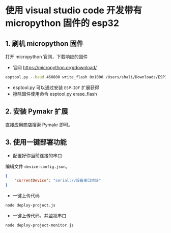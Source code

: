 # 使用 visual studio code 开发带有 micropython 固件的 esp32

## 1. 刷机 micropython 固件

打开 micropython 官网，下载响应的固件

- 官网 https://micropython.org/download/

```sh
esptool.py --baud 460800 write_flash 0x1000 /Users/shali/Downloads/ESP32_GENERIC-20250809-v1.26.0.bin
```

- esptool.py 可以通过安装 `ESP-IDF` 扩展获得
- 擦除固件使用命令 esptool.py erase_flash

## 2. 安装 Pymakr 扩展

直接应用商店搜索 Pymakr 即可。

## 3. 使用一键部署功能

- 配置好你当前连接的串口

编辑文件 `device-config.json`。

```json
{
    "currentDevice": "serial://设备串口地址"
}
```

- 一键上传代码

```sh
node deploy-project.js
```

- 一键上传代码，并监视串口

```sh
node deploy-project-monitor.js
```